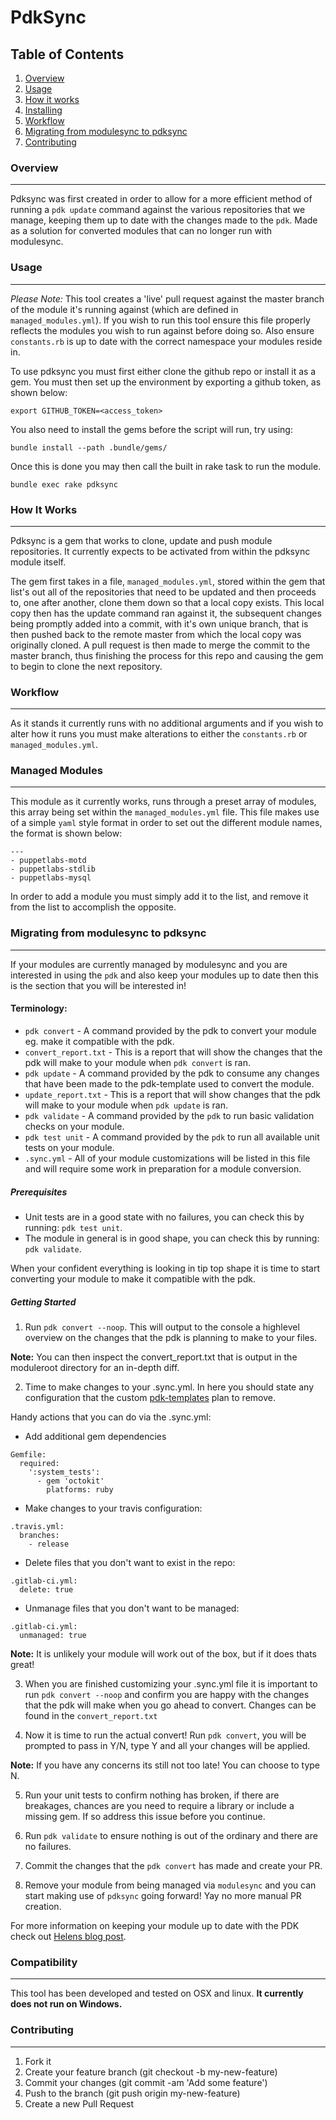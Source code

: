 # PdkSync

Table of Contents
-----------------

1. [Overview](#overview)
2. [Usage](#usage)
3. [How it works](#how-it-works)
4. [Installing](#installing)
5. [Workflow](#workflow)
6. [Migrating from modulesync to pdksync](#migrating-from-modulesync-to-pdksync)
7. [Contributing](#contributing)

### Overview
--------

Pdksync was first created in order to allow for a more efficient method of running a `pdk update` command against the various repositories that we manage, keeping them up to date with the changes made to the `pdk`. Made as a solution for converted modules that can no longer run with modulesync.

### Usage
----------

*Please Note:* This tool creates a 'live' pull request against the master branch of the module it's running against (which are defined in `managed_modules.yml`). If you wish to run this tool ensure this file properly reflects the modules you wish to run against before doing so. Also ensure `constants.rb` is up to date with the correct namespace your modules reside in.

To use pdksync you must first either clone the github repo or install it as a gem. You must then set up the environment by exporting a github token, as shown below:
```
export GITHUB_TOKEN=<access_token>
```
You also need to install the gems before the script will run, try using:
```
bundle install --path .bundle/gems/
```
Once this is done you may then call the built in rake task to run the module.
```
bundle exec rake pdksync
```

### How It Works
------------

Pdksync is a gem that works to clone, update and push module repositories. It currently expects to be activated from within the pdksync module itself.

The gem first takes in a file, `managed_modules.yml`, stored within the gem that list's out all of the repositories that need to be updated and then proceeds to, one after another, clone them down so that a local copy exists. This local copy then has the update command ran against it, the subsequent changes being promptly added into a commit, with it's own unique branch, that is then pushed back to the remote master from which the local copy was originally cloned. A pull request is then made to merge the commit to the master branch, thus finishing the process for this repo and causing the gem to begin to clone the next repository.

### Workflow
--------

As it stands it currently runs with no additional arguments and if you wish to alter how it runs you must make alterations to either the `constants.rb` or `managed_modules.yml`.

### Managed Modules
----------

This module as it currently works, runs through a preset array of modules, this array being set within the `managed_modules.yml` file. This file makes use of a simple `yaml` style format in order to set out the different module names, the format is shown below:

```
---
- puppetlabs-motd
- puppetlabs-stdlib
- puppetlabs-mysql
```
In order to add a module you must simply add it to the list, and remove it from the list to accomplish the opposite.

### Migrating from modulesync to pdksync
--------

If your modules are currently managed by modulesync and you are interested in using the `pdk` and also keep your modules up to date then this is the section that you will be interested in!

#### Terminology:
- `pdk convert` - A command provided by the pdk to convert your module eg. make it compatible with the pdk.
- `convert_report.txt` - This is a report that will show the changes that the pdk will make to your module when `pdk convert` is ran.
- `pdk update` - A command provided by the pdk to consume any changes that have been made to the pdk-template used to convert the module.
- `update_report.txt` - This is a report that will show changes that the pdk will make to your module when `pdk update` is ran.
- `pdk validate` - A command provided by the `pdk` to run basic validation checks on your module.
- `pdk test unit` - A command provided by the `pdk` to run all available unit tests on your module.
- `.sync.yml` - All of your module customizations will be listed in this file and will require some work in preparation for a module conversion.

##### Prerequisites
* Unit tests are in a good state with no failures, you can check this by running: `pdk test unit`.
* The module in general is in good shape, you can check this by running: `pdk validate`.

When your confident everything is looking in tip top shape it is time to start converting your module to make it compatible with the pdk.

##### Getting Started

1) Run `pdk convert --noop`. This will output to the console a highlevel overview on the changes that the pdk is planning to make to your files.

**Note:** You can then inspect the convert_report.txt that is output in the moduleroot directory for an in-depth diff.

2) Time to make changes to your .sync.yml. In here you should state any configuration that the custom [pdk-templates](https://github.com/puppetlabs/pdk-templates) plan to remove.

Handy actions that you can do via the .sync.yml:

- Add additional gem dependencies
```
Gemfile:
  required:
    ':system_tests':
      - gem 'octokit'
        platforms: ruby
```
- Make changes to your travis configuration:
```
.travis.yml:
  branches:
    - release
```
- Delete files that you don't want to exist in the repo:
```
.gitlab-ci.yml:
  delete: true
```
- Unmanage files that you don't want to be managed:
```
.gitlab-ci.yml:
  unmanaged: true
```
**Note:** It is unlikely your module will work out of the box, but if it does thats great!

3) When you are finished customizing your .sync.yml file it is important to run `pdk convert --noop` and confirm you are happy with the changes that the pdk will make when you go ahead to convert. Changes can be found in the `convert_report.txt`

4) Now it is time to run the actual convert! Run `pdk convert`, you will be prompted to pass in Y/N, type Y and all your changes will be applied.

**Note:** If you have any concerns its still not too late! You can choose to type N.

5) Run your unit tests to confirm nothing has broken, if there are breakages, chances are you need to require a library or include a missing gem. If so address this issue before you continue.

6) Run `pdk validate` to ensure nothing is out of the ordinary and there are no failures.

7) Commit the changes that the `pdk convert` has made and create your PR.

8) Remove your module from being managed via `modulesync` and you can start making use of `pdksync` going forward! Yay no more manual PR creation.

For more information on keeping your module up to date with the PDK check out [Helens blog post](https://puppet.com/blog/keep-your-puppet-modules-up-to-date-pdk).

### Compatibility
----------

This tool has been developed and tested on OSX and linux. **It currently does not run on Windows.**

### Contributing
--------

1. Fork it
2. Create your feature branch (git checkout -b my-new-feature)
3. Commit your changes (git commit -am 'Add some feature')
4. Push to the branch (git push origin my-new-feature)
5. Create a new Pull Request

